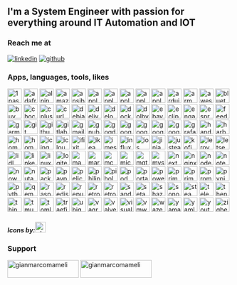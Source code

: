 <!-- markdownlint-disable MD033 -->

## I'm a System Engineer with passion for everything around IT Automation and IOT ##

### Reach me at ###

[![linkedin](https://img.shields.io/badge/LinkedIn-0077B5?style=for-the-badge&logo=linkedin&logoColor=white)](https://www.linkedin.com/in/gianmarco-mameli) [![github](https://img.shields.io/badge/GitHub-100000?style=for-the-badge&logo=github&logoColor=white)](https://github.com/gianmarco-mameli)

### Apps, languages, tools, likes ###

<p align="left">
<img height="32" width="32" src="https://cdn.simpleicons.org/1password" title="1password"/>
<img height="32" width="32" src="https://cdn.simpleicons.org/adafruit/000/fff" title="adafruit"/>
<img height="32" width="32" src="https://cdn.simpleicons.org/alpinelinux" title="alpinelinux"/>
<img height="32" width="32" src="https://cdn.simpleicons.org/amazon" title="amazon"/>
<img height="32" width="32" src="https://cdn.simpleicons.org/ansible" title="ansible"/>
<img height="32" width="32" src="https://cdn.simpleicons.org/apple/000/fff" title="apple"/>
<img height="32" width="32" src="https://cdn.simpleicons.org/applearcade/000/fff" title="applearcade"/>
<img height="32" width="32" src="https://cdn.simpleicons.org/applemusic" title="applemusic"/>
<img height="32" width="32" src="https://cdn.simpleicons.org/applepay/000/fff" title="applepay"/>
<img height="32" width="32" src="https://cdn.simpleicons.org/appletv/000/fff" title="appletv"/>
<img height="32" width="32" src="https://cdn.simpleicons.org/arduino" title="arduino"/>
<img height="32" width="32" src="https://cdn.simpleicons.org/arm" title="arm"/>
<img height="32" width="32" src="https://cdn.simpleicons.org/awesomelists" title="awesomelists"/>
<img height="32" width="32" src="https://cdn.simpleicons.org/bluetooth" title="bluetooth"/>
<img height="32" width="32" src="https://cdn.simpleicons.org/buymeacoffee" title="buymeacoffee"/>
<img height="32" width="32" src="https://cdn.simpleicons.org/chocolatey" title="chocolatey"/>
<img height="32" width="32" src="https://cdn.simpleicons.org/cplusplus" title="cplusplus"/>
<img height="32" width="32" src="https://cdn.simpleicons.org/curl" title="curl"/>
<img height="32" width="32" src="https://cdn.simpleicons.org/debian" title="debian"/>
<img height="32" width="32" src="https://cdn.simpleicons.org/deliveroo" title="deliveroo"/>
<img height="32" width="32" src="https://cdn.simpleicons.org/delonghi" title="delonghi"/>
<img height="32" width="32" src="https://cdn.simpleicons.org/docker" title="docker"/>
<img height="32" width="32" src="https://cdn.simpleicons.org/dolby/000/fff" title="dolby"/>
<img height="32" width="32" src="https://cdn.simpleicons.org/ebay" title="ebay"/>
<img height="32" width="32" src="https://cdn.simpleicons.org/eclipsemosquitto" title="eclipsemosquitto"/>
<img height="32" width="32" src="https://cdn.simpleicons.org/engadget/000/fff" title="engadget"/>
<img height="32" width="32" src="https://cdn.simpleicons.org/espressif" title="espressif"/>
<img height="32" width="32" src="https://cdn.simpleicons.org/feedly" title="feedly"/>
<img height="32" width="32" src="https://cdn.simpleicons.org/garmin/000/fff" title="garmin"/>
<img height="32" width="32" src="https://cdn.simpleicons.org/git" title="git"/>
<img height="32" width="32" src="https://cdn.simpleicons.org/github/000/fff" title="github"/>
<img height="32" width="32" src="https://cdn.simpleicons.org/gitlab" title="gitlab"/>
<img height="32" width="32" src="https://cdn.simpleicons.org/gmail" title="gmail"/>
<img height="32" width="32" src="https://cdn.simpleicons.org/gnubash" title="gnubash"/>
<img height="32" width="32" src="https://cdn.simpleicons.org/gogdotcom" title="gogdotcom"/>
<img height="32" width="32" src="https://cdn.simpleicons.org/google" title="google"/>
<img height="32" width="32" src="https://cdn.simpleicons.org/googlechrome" title="googlechrome"/>
<img height="32" width="32" src="https://cdn.simpleicons.org/googleearth" title="googleearth"/>
<img height="32" width="32" src="https://cdn.simpleicons.org/googlemaps" title="googlemaps"/>
<img height="32" width="32" src="https://cdn.simpleicons.org/grafana" title="grafana"/>
<img height="32" width="32" src="https://cdn.simpleicons.org/handm" title="handm"/>
<img height="32" width="32" src="https://cdn.simpleicons.org/harbor" title="harbor"/>
<img height="32" width="32" src="https://cdn.simpleicons.org/homeassistant" title="homeassistant"/>
<img height="32" width="32" src="https://cdn.simpleicons.org/homebridge" title="homebridge"/>
<img height="32" width="32" src="https://cdn.simpleicons.org/icinga/000/fff" title="icinga"/>
<img height="32" width="32" src="https://cdn.simpleicons.org/icloud" title="icloud"/>
<img height="32" width="32" src="https://cdn.simpleicons.org/ifixit" title="ifixit"/>
<img height="32" width="32" src="https://cdn.simpleicons.org/ikea" title="ikea"/>
<img height="32" width="32" src="https://cdn.simpleicons.org/imessage" title="imessage"/>
<img height="32" width="32" src="https://cdn.simpleicons.org/influxdb" title="influxdb"/>
<img height="32" width="32" src="https://cdn.simpleicons.org/ios/000/fff" title="ios"/>
<img height="32" width="32" src="https://cdn.simpleicons.org/jinja" title="jinja"/>
<img height="32" width="32" src="https://cdn.simpleicons.org/justeat" title="justeat"/>
<img height="32" width="32" src="https://cdn.simpleicons.org/kofi" title="kofi"/>
<img height="32" width="32" src="https://cdn.simpleicons.org/leroymerlin" title="leroymerlin"/>
<img height="32" width="32" src="https://cdn.simpleicons.org/letsencrypt" title="letsencrypt"/>
<img height="32" width="32" src="https://cdn.simpleicons.org/lidl" title="lidl"/>
<img height="32" width="32" src="https://cdn.simpleicons.org/linkedin" title="linkedin"/>
<img height="32" width="32" src="https://cdn.simpleicons.org/linux" title="linux"/>
<img height="32" width="32" src="https://cdn.simpleicons.org/logitech" title="logitech"/>
<img height="32" width="32" src="https://cdn.simpleicons.org/macos/000/fff" title="macos"/>
<img height="32" width="32" src="https://cdn.simpleicons.org/mariadb" title="mariadb"/>
<img height="32" width="32" src="https://cdn.simpleicons.org/mcdonalds" title="mcdonalds"/>
<img height="32" width="32" src="https://cdn.simpleicons.org/microbit" title="microbit"/>
<img height="32" width="32" src="https://cdn.simpleicons.org/mqtt" title="mqtt"/>
<img height="32" width="32" src="https://cdn.simpleicons.org/mysql" title="mysql"/>
<img height="32" width="32" src="https://cdn.simpleicons.org/nextdoor" title="nextdoor"/>
<img height="32" width="32" src="https://cdn.simpleicons.org/nginx" title="nginx"/>
<img height="32" width="32" src="https://cdn.simpleicons.org/nodered" title="nodered"/>
<img height="32" width="32" src="https://cdn.simpleicons.org/notepadplusplus" title="notepadplusplus"/>
<img height="32" width="32" src="https://cdn.simpleicons.org/now/000/fff" title="now"/>
<img height="32" width="32" src="https://cdn.simpleicons.org/nutanix" title="nutanix"/>
<img height="32" width="32" src="https://cdn.simpleicons.org/packer" title="packer"/>
<img height="32" width="32" src="https://cdn.simpleicons.org/paypal" title="paypal"/>
<img height="32" width="32" src="https://cdn.simpleicons.org/pelican" title="pelican"/>
<img height="32" width="32" src="https://cdn.simpleicons.org/philipshue" title="philipshue"/>
<img height="32" width="32" src="https://cdn.simpleicons.org/pihole" title="pihole"/>
<img height="32" width="32" src="https://cdn.simpleicons.org/podman" title="podman"/>
<img height="32" width="32" src="https://cdn.simpleicons.org/portainer" title="portainer"/>
<img height="32" width="32" src="https://cdn.simpleicons.org/powershell" title="powershell"/>
<img height="32" width="32" src="https://cdn.simpleicons.org/prime" title="prime"/>
<img height="32" width="32" src="https://cdn.simpleicons.org/primevideo" title="primevideo"/>
<img height="32" width="32" src="https://cdn.simpleicons.org/prometheus" title="prometheus"/>
<img height="32" width="32" src="https://cdn.simpleicons.org/pypi" title="pypi"/>
<img height="32" width="32" src="https://cdn.simpleicons.org/python" title="python"/>
<img height="32" width="32" src="https://cdn.simpleicons.org/qemu" title="qemu"/>
<img height="32" width="32" src="https://cdn.simpleicons.org/raspberrypi" title="raspberrypi"/>
<img height="32" width="32" src="https://cdn.simpleicons.org/redis" title="redis"/>
<img height="32" width="32" src="https://cdn.simpleicons.org/republicofgamers" title="republicofgamers"/>
<img height="32" width="32" src="https://cdn.simpleicons.org/retroarch/000/fff" title="retroarch"/>
<img height="32" width="32" src="https://cdn.simpleicons.org/retropie" title="retropie"/>
<img height="32" width="32" src="https://cdn.simpleicons.org/sandisk" title="sandisk"/>
<img height="32" width="32" src="https://cdn.simpleicons.org/setapp" title="setapp"/>
<img height="32" width="32" src="https://cdn.simpleicons.org/shazam" title="shazam"/>
<img height="32" width="32" src="https://cdn.simpleicons.org/sonos/000/fff" title="sonos"/>
<img height="32" width="32" src="https://cdn.simpleicons.org/steam/000/fff" title="steam"/>
<img height="32" width="32" src="https://cdn.simpleicons.org/telegram" title="telegram"/>
<img height="32" width="32" src="https://cdn.simpleicons.org/thenorthface/000/fff" title="thenorthface"/>
<img height="32" width="32" src="https://cdn.simpleicons.org/thingiverse" title="thingiverse"/>
<img height="32" width="32" src="https://cdn.simpleicons.org/tmux" title="tmux"/>
<img height="32" width="32" src="https://cdn.simpleicons.org/toml" title="toml"/>
<img height="32" width="32" src="https://cdn.simpleicons.org/traefikproxy" title="traefikproxy"/>
<img height="32" width="32" src="https://cdn.simpleicons.org/ubiquiti" title="ubiquiti"/>
<img height="32" width="32" src="https://cdn.simpleicons.org/vagrant" title="vagrant"/>
<img height="32" width="32" src="https://cdn.simpleicons.org/valve" title="valve"/>
<img height="32" width="32" src="https://cdn.simpleicons.org/visualstudiocode" title="visualstudiocode"/>
<img height="32" width="32" src="https://cdn.simpleicons.org/vmware" title="vmware"/>
<img height="32" width="32" src="https://cdn.simpleicons.org/waze" title="waze"/>
<img height="32" width="32" src="https://cdn.simpleicons.org/yamahacorporation" title="yamahacorporation"/>
<img height="32" width="32" src="https://cdn.simpleicons.org/yaml" title="yaml"/>
<img height="32" width="32" src="https://cdn.simpleicons.org/youtube" title="youtube"/>
<img height="32" width="32" src="https://cdn.simpleicons.org/zigbee" title="zigbee"/>

<h5 align="left">Icons by:<a href="https://simpleicons.org/"><img height="24" width="24" src="https://cdn.simpleicons.org/simpleicons/000/fff" title="simpleicons"/></h5></a>

### Support ###

<p align="left"><a href="https://www.buymeacoffee.com/gianmarcomameli"><img align="center" src="https://cdn.buymeacoffee.com/buttons/v2/default-yellow.png" height="40" width="160" alt="gianmarcomameli" /></a>
<a href="https://ko-fi.com/gianmarcomameli"> <img align="center" src="https://cdn.ko-fi.com/cdn/kofi3.png?v=3" height="40" width="160" alt="gianmarcomameli" /></a></p>
